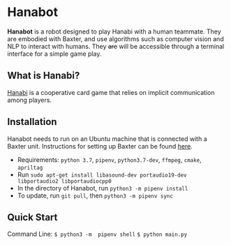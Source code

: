 # Hanabot
**Hanabot** is a robot designed to play Hanabi with a human teammate. They are embodied with Baxter, and use algorithms such as computer vision and NLP to interact with humans. They ~~are~~ will be accessible through a terminal interface for a simple game play.

## What is Hanabi?
[Hanabi](https://en.wikipedia.org/wiki/Hanabi_(card_game)) is a cooperative card game that relies on implicit communication among players. 

## Installation
Hanabot needs to run on an Ubuntu machine that is connected with a Baxter unit. Instructions for setting up Baxter can be found [here](http://sdk.rethinkrobotics.com/wiki/Baxter_Setup). 
- Requirements: `python 3.7`, `pipenv`, `python3.7-dev`, `ffmpeg`, `cmake`, `apriltag`
- Run `sudo apt-get install libasound-dev portaudio19-dev libportaudio2 libportaudiocpp0`
- In the directory of Hanabot, run `python3 -m pipenv install`
- To update, run `git pull`, then `python3 -m pipenv sync`

## Quick Start
Command Line:
`$ python3 -m  pipenv shell`
`$ python main.py`
